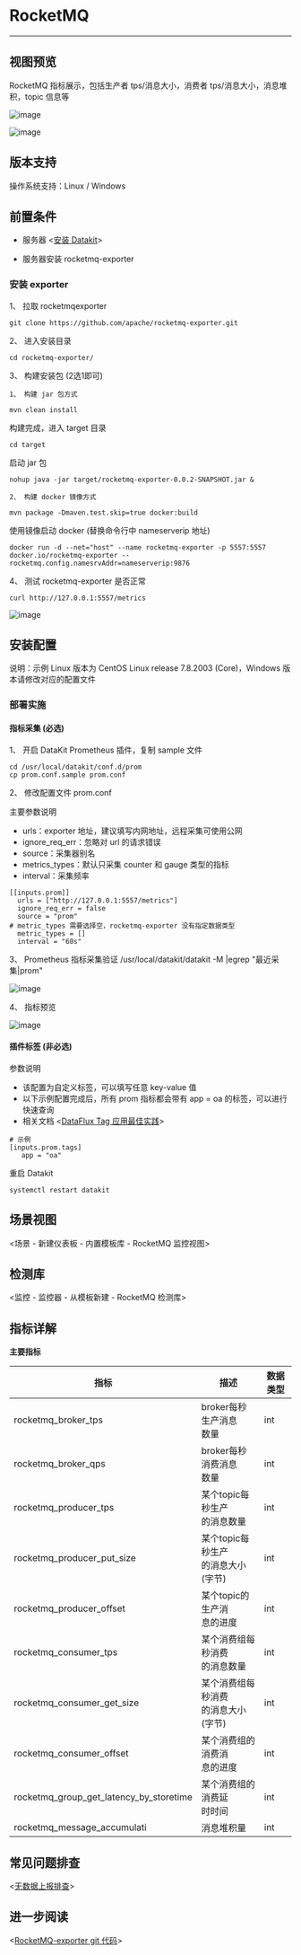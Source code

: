 
# RocketMQ
---


## 视图预览
RocketMQ 指标展示，包括生产者 tps/消息大小，消费者 tps/消息大小，消息堆积，topic 信息等

![image](imgs/input-rocketmq-1.png)

![image](imgs/input-rocketmq-2.png)

## 版本支持

操作系统支持：Linux / Windows 

## 前置条件

- 服务器 <[安装 Datakit](../datakit/datakit-install.md)>

- 服务器安装 rocketmq-exporter

### 安装 exporter

1、 拉取 rocketmqexporter 

```
git clone https://github.com/apache/rocketmq-exporter.git
```

2、 进入安装目录
```
cd rocketmq-exporter/
```

3、 构建安装包 (2选1即可)

    1、 构建 jar 包方式  

```
mvn clean install
```

构建完成，进入 target 目录

```
cd target
```

启动 jar 包

```
nohup java -jar target/rocketmq-exporter-0.0.2-SNAPSHOT.jar &
```

    2、 构建 docker 镜像方式

```
mvn package -Dmaven.test.skip=true docker:build
```

使用镜像启动 docker (替换命令行中 nameserverip 地址)

```
docker run -d --net="host" --name rocketmq-exporter -p 5557:5557 docker.io/rocketmq-exporter --rocketmq.config.namesrvAddr=nameserverip:9876
```

4、 测试 rocketmq-exporter 是否正常

```
curl http://127.0.0.1:5557/metrics
```

![image](imgs/input-rocketmq-3.png)

## 安装配置

说明：示例 Linux 版本为 CentOS Linux release 7.8.2003 (Core)，Windows 版本请修改对应的配置文件

### 部署实施

#### 指标采集 (必选)

1、 开启 DataKit Prometheus 插件，复制 sample 文件

```
cd /usr/local/datakit/conf.d/prom
cp prom.conf.sample prom.conf
```

2、 修改配置文件 prom.conf

主要参数说明

- urls：exporter 地址，建议填写内网地址，远程采集可使用公网
- ignore_req_err：忽略对 url 的请求错误
- source：采集器别名
- metrics_types：默认只采集 counter 和 gauge 类型的指标
- interval：采集频率
```
[[inputs.prom]]
  urls = ["http://127.0.0.1:5557/metrics"]
  ignore_req_err = false
  source = "prom"
# metric_types 需要选择空，rocketmq-exporter 没有指定数据类型
  metric_types = []
  interval = "60s"
```

3、 Prometheus 指标采集验证  /usr/local/datakit/datakit -M |egrep "最近采集|prom"

![image](imgs/input-rocketmq-4.png)

4、 指标预览

![image](imgs/input-rocketmq-5.png)

#### 插件标签 (非必选)

参数说明

- 该配置为自定义标签，可以填写任意 key-value 值
- 以下示例配置完成后，所有 prom 指标都会带有 app = oa 的标签，可以进行快速查询
- 相关文档 <[DataFlux Tag 应用最佳实践](../best-practices/insight/tag.md)>
```
# 示例
[inputs.prom.tags]
   app = "oa"
```

重启 Datakit

```
systemctl restart datakit
```

## 场景视图

<场景 - 新建仪表板 - 内置模板库 - RocketMQ 监控视图>

## 检测库

<监控 - 监控器 - 从模板新建 - RocketMQ 检测库>

## 指标详解

**主要指标**

| 指标 | 描述 | 数据类型 |
| --- | --- | --- |
| rocketmq_broker_tps | broker每秒生产消息<br />数量 | int |
| rocketmq_broker_qps | broker每秒消费消息<br />数量 | int |
| rocketmq_producer_tps | 某个topic每秒生产<br />的消息数量 | int |
| rocketmq_producer_put_size | 某个topic每秒生产<br />的消息大小(字节) | int |
| rocketmq_producer_offset | 某个topic的生产消<br />息的进度 | int |
| rocketmq_consumer_tps | 某个消费组每秒消费<br />的消息数量 | int |
| rocketmq_consumer_get_size | 某个消费组每秒消费<br />的消息大小(字节) | int |
| rocketmq_consumer_offset | 某个消费组的消费消<br />息的进度 | int |
| rocketmq_group_get_latency_by_storetime | 某个消费组的消费延<br />时时间 | int |
| rocketmq_message_accumulati | 消息堆积量 | int |

## 常见问题排查

<[无数据上报排查](../datakit/why-no-data.md)>

## 进一步阅读

<[RocketMQ-exporter git 代码](https://github.com/apache/rocketmq-exporter)>


